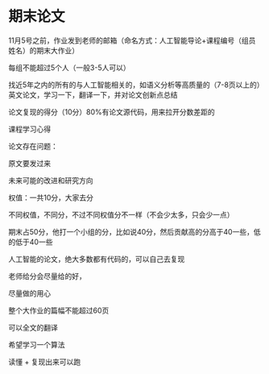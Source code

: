 # 期末论文

11月5号之前，作业发到老师的邮箱（命名方式：人工智能导论+课程编号（组员姓名）的期末大作业）

每组不能超过5个人（一般3-5人可以）

找近5年之内的所有的与人工智能相关的，如语义分析等高质量的（7-8页以上的）英文论文，学习一下，翻译一下，并对论文创新点总结

论文复现的得分（10分）80%有论文源代码，用来拉开分数差距的

课程学习心得



论文存在问题：



原文要发过来

未来可能的改进和研究方向



权值：一共10分，大家去分

不同权值，不同分，不过不同权值分不一样（不会少太多，只会少一点）



期末占50分，他打一个小组的分，比如说40分，然后贡献高的分高于40一些，低的低于40一些





人工智能的论文，绝大多数都有代码的，可以自己去复现



老师给分会尽量给的好，

尽量做的用心



整个大作业的篇幅不能超过60页

可以全文的翻译



希望学习一个算法

读懂 + 复现出来可以跑
